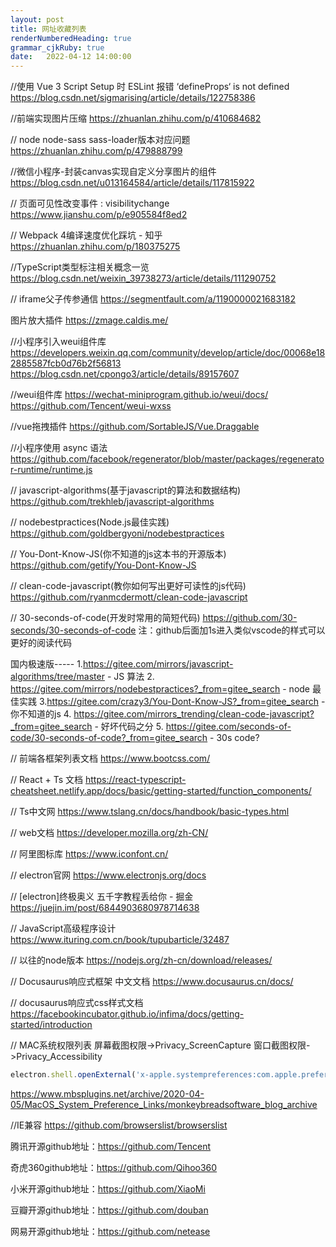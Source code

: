 ```yaml
---
layout: post
title: 网址收藏列表
renderNumberedHeading: true
grammar_cjkRuby: true
date:   2022-04-12 14:00:00
---
```


//使用 Vue 3 Script Setup 时 ESLint 报错 ‘defineProps‘ is not defined
https://blog.csdn.net/sigmarising/article/details/122758386

//前端实现图片压缩
https://zhuanlan.zhihu.com/p/410684682

// node node-sass sass-loader版本对应问题
https://zhuanlan.zhihu.com/p/479888799

//微信小程序-封装canvas实现自定义分享图片的组件
https://blog.csdn.net/u013164584/article/details/117815922

//  页面可见性改变事件 : visibilitychange
https://www.jianshu.com/p/e905584f8ed2

// Webpack 4编译速度优化踩坑 - 知乎
https://zhuanlan.zhihu.com/p/180375275

//TypeScript类型标注相关概念一览
https://blog.csdn.net/weixin_39738273/article/details/111290752

// iframe父子传参通信
https://segmentfault.com/a/1190000021683182

图片放大插件
https://zmage.caldis.me/

//小程序引入weui组件库
https://developers.weixin.qq.com/community/develop/article/doc/00068e182885587fcb0d76b2f56813
https://blog.csdn.net/cpongo3/article/details/89157607

//weui组件库
https://wechat-miniprogram.github.io/weui/docs/
https://github.com/Tencent/weui-wxss

//vue拖拽插件
https://github.com/SortableJS/Vue.Draggable

//小程序使用 async 语法
https://github.com/facebook/regenerator/blob/master/packages/regenerator-runtime/runtime.js

// javascript-algorithms(基于javascript的算法和数据结构)
https://github.com/trekhleb/javascript-algorithms

// nodebestpractices(Node.js最佳实践)
https://github.com/goldbergyoni/nodebestpractices

// You-Dont-Know-JS(你不知道的js这本书的开源版本)
https://github.com/getify/You-Dont-Know-JS

// clean-code-javascript(教你如何写出更好可读性的js代码)
https://github.com/ryanmcdermott/clean-code-javascript

// 30-seconds-of-code(开发时常用的简短代码)
https://github.com/30-seconds/30-seconds-of-code
注：github后面加1s进入类似vscode的样式可以更好的阅读代码

国内极速版-----
1.https://gitee.com/mirrors/javascript-algorithms/tree/master - JS 算法
2. https://gitee.com/mirrors/nodebestpractices?_from=gitee_search - node 最佳实践
3.https://gitee.com/crazy3/You-Dont-Know-JS?_from=gitee_search  -你不知道的js
4. https://gitee.com/mirrors_trending/clean-code-javascript?_from=gitee_search - 好坏代码之分 
5. https://gitee.com/seconds-of-code/30-seconds-of-code?_from=gitee_search - 30s code?

// 前端各框架列表文档
https://www.bootcss.com/

// React + Ts 文档
https://react-typescript-cheatsheet.netlify.app/docs/basic/getting-started/function_components/

// Ts中文网
https://www.tslang.cn/docs/handbook/basic-types.html

// web文档
https://developer.mozilla.org/zh-CN/

// 阿里图标库
https://www.iconfont.cn/

// electron官网
https://www.electronjs.org/docs

// [electron]终极奥义 五千字教程丢给你 - 掘金
https://juejin.im/post/6844903680978714638

// JavaScript高级程序设计
https://www.ituring.com.cn/book/tupubarticle/32487

// 以往的node版本
https://nodejs.org/zh-cn/download/releases/

//  Docusaurus响应式框架 中文文档
https://www.docusaurus.cn/docs/

// docusaurus响应式css样式文档
https://facebookincubator.github.io/infima/docs/getting-started/introduction

// MAC系统权限列表
屏幕截图权限->Privacy_ScreenCapture
窗口截图权限->Privacy_Accessibility

``` javascript
electron.shell.openExternal('x-apple.systempreferences:com.apple.preference.security?Privacy')
```

https://www.mbsplugins.net/archive/2020-04-05/MacOS_System_Preference_Links/monkeybreadsoftware_blog_archive

//IE兼容
https://github.com/browserslist/browserslist

腾讯开源github地址：https://github.com/Tencent

奇虎360github地址：https://github.com/Qihoo360

小米开源github地址：https://github.com/XiaoMi

豆瓣开源github地址：https://github.com/douban

网易开源github地址：https://github.com/netease
